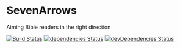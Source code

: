 # SevenArrows
Aiming Bible readers in the right direction

[![Build Status](https://travis-ci.org/GospelToolbox/SevenArrows.svg?branch=master)](https://travis-ci.org/GospelToolbox/SevenArrows)
[![dependencies Status](https://david-dm.org/gospeltoolbox/sevenarrows/status.svg)](https://david-dm.org/gospeltoolbox/sevenarrows)
[![devDependencies Status](https://david-dm.org/gospeltoolbox/sevenarrows/dev-status.svg)](https://david-dm.org/gospeltoolbox/sevenarrows?type=dev)
